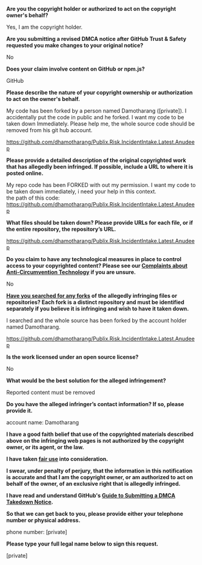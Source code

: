 **Are you the copyright holder or authorized to act on the copyright owner's behalf?**

Yes, I am the copyright holder.

**Are you submitting a revised DMCA notice after GitHub Trust & Safety requested you make changes to your original notice?**

No

**Does your claim involve content on GitHub or npm.js?**

GitHub

**Please describe the nature of your copyright ownership or authorization to act on the owner's behalf.**

My code has been forked by a person named Damotharang ([private]). I accidentally put the code in public and he forked. I want my code to be taken down Immediately. Please help me, the whole source code should be removed from his git hub account.

https://github.com/dhamotharang/Publix.Risk.IncidentIntake.Latest.Anudeep

**Please provide a detailed description of the original copyrighted work that has allegedly been infringed. If possible, include a URL to where it is posted online.**

My repo code has been FORKED with out my permission. I want my code to be taken down immediately, i need your help in this context.  
the path of this code: https://github.com/dhamotharang/Publix.Risk.IncidentIntake.Latest.Anudeep

**What files should be taken down? Please provide URLs for each file, or if the entire repository, the repository’s URL.**

https://github.com/dhamotharang/Publix.Risk.IncidentIntake.Latest.Anudeep

**Do you claim to have any technological measures in place to control access to your copyrighted content? Please see our <a href="https://docs.github.com/articles/guide-to-submitting-a-dmca-takedown-notice#complaints-about-anti-circumvention-technology">Complaints about Anti-Circumvention Technology</a> if you are unsure.**

No

**<a href="https://docs.github.com/articles/dmca-takedown-policy#b-what-about-forks-or-whats-a-fork">Have you searched for any forks</a> of the allegedly infringing files or repositories? Each fork is a distinct repository and must be identified separately if you believe it is infringing and wish to have it taken down.**

I searched and the whole source has been forked by the account holder named Damotharang.

https://github.com/dhamotharang/Publix.Risk.IncidentIntake.Latest.Anudeep

**Is the work licensed under an open source license?**

No

**What would be the best solution for the alleged infringement?**

Reported content must be removed

**Do you have the alleged infringer’s contact information? If so, please provide it.**

account name: Damotharang

**I have a good faith belief that use of the copyrighted materials described above on the infringing web pages is not authorized by the copyright owner, or its agent, or the law.**

**I have taken <a href="https://www.lumendatabase.org/topics/22">fair use</a> into consideration.**

**I swear, under penalty of perjury, that the information in this notification is accurate and that I am the copyright owner, or am authorized to act on behalf of the owner, of an exclusive right that is allegedly infringed.**

**I have read and understand GitHub's <a href="https://docs.github.com/articles/guide-to-submitting-a-dmca-takedown-notice/">Guide to Submitting a DMCA Takedown Notice</a>.**

**So that we can get back to you, please provide either your telephone number or physical address.**

phone number: [private]

**Please type your full legal name below to sign this request.**

[private]
